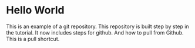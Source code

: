 # Hello World
This is an example of a git repository.
This repository is built step by step in the tutorial.
It now includes steps for github.
And how to pull from Github.
This is a pull shortcut.
